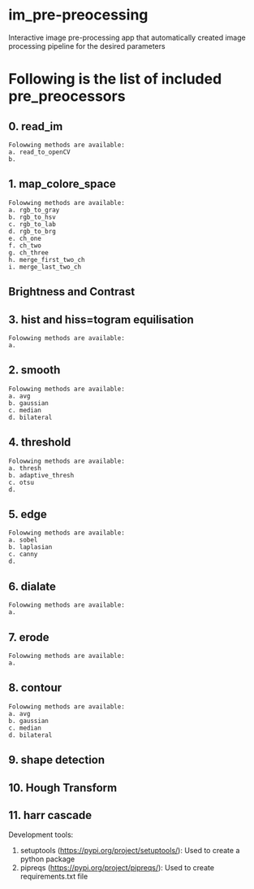 # im_pre-preocessing
Interactive image pre-processing app that automatically created image processing pipeline for the desired parameters

# Following is the list of included pre_preocessors

## 0. read_im
    Folowwing methods are available:
    a. read_to_openCV
    b. 

## 1. map_colore_space
    Folowwing methods are available:
    a. rgb_to_gray
    b. rgb_to_hsv
    c. rgb_to_lab
    d. rgb_to_brg
    e. ch_one
    f. ch_two
    g. ch_three
    h. merge_first_two_ch
    i. merge_last_two_ch

## Brightness and Contrast

## 3. hist and hiss=togram equilisation
    Folowwing methods are available:
    a. 

## 2. smooth
    Folowwing methods are available:
    a. avg
    b. gaussian
    c. median
    d. bilateral
    
    

## 4. threshold
    Folowwing methods are available:
    a. thresh
    b. adaptive_thresh
    c. otsu
    d. 
    

## 5. edge
    Folowwing methods are available:
    a. sobel
    b. laplasian
    c. canny
    d. 
    

## 6. dialate
    Folowwing methods are available:
    a. 


## 7. erode
    Folowwing methods are available:
    a.


## 8. contour
    Folowwing methods are available:
    a. avg
    b. gaussian
    c. median
    d. bilateral

## 9. shape detection
    
## 10. Hough Transform

## 11. harr cascade
    
Development tools:

1. setuptools (https://pypi.org/project/setuptools/): Used to create a python package
2. pipreqs (https://pypi.org/project/pipreqs/): Used to create requirements.txt file
